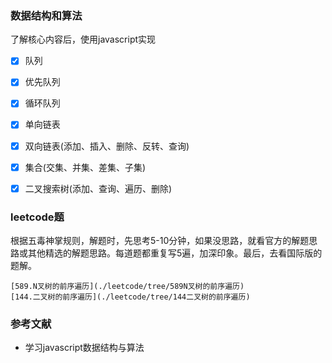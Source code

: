 ### 数据结构和算法
了解核心内容后，使用javascript实现

- [x] 队列
- [x] 优先队列
- [x] 循环队列
- [x] 单向链表
- [x] 双向链表(添加、插入、删除、反转、查询)
- [x] 集合(交集、并集、差集、子集)
- [x] 二叉搜索树(添加、查询、遍历、删除)


### leetcode题
根据五毒神掌规则，解题时，先思考5-10分钟，如果没思路，就看官方的解题思路或其他精选的解题思路。每道题都重复写5遍，加深印象。最后，去看国际版的题解。

    [589.N叉树的前序遍历](./leetcode/tree/589N叉树的前序遍历)
    [144.二叉树的前序遍历](./leetcode/tree/144二叉树的前序遍历)
    
### 参考文献
- 学习javascript数据结构与算法